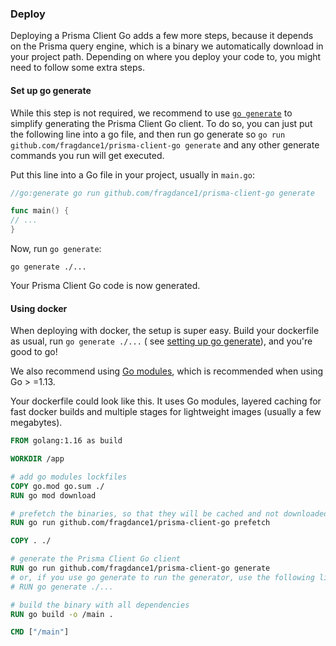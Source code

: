 ### Deploy

Deploying a Prisma Client Go adds a few more steps, because it depends on the Prisma query engine, which is a binary we
automatically download in your project path. Depending on where you deploy your code to, you might need to follow some
extra steps.

#### Set up go generate

While this step is not required, we recommend to use [`go generate`](https://blog.golang.org/generate) to simplify
generating the Prisma Client Go client. To do so, you can just put the following line into a go file, and then run go
generate so `go run github.com/fragdance1/prisma-client-go generate` and any other generate commands you run will get
executed.

Put this line into a Go file in your project, usually in `main.go`:

```go
//go:generate go run github.com/fragdance1/prisma-client-go generate

func main() {
// ...
}
```

Now, run `go generate`:

```shell script
go generate ./...
```

Your Prisma Client Go code is now generated.

#### Using docker

When deploying with docker, the setup is super easy. Build your dockerfile as usual, run `go generate ./...` (
see [setting up go generate](#set-up-go-generate)), and you're good to go!

We also recommend using [Go modules](https://blog.golang.org/using-go-modules), which is recommended when using Go >
=1.13.

Your dockerfile could look like this. It uses Go modules, layered caching for fast docker builds and multiple stages for
lightweight images (usually a few megabytes).

```dockerfile
FROM golang:1.16 as build

WORKDIR /app

# add go modules lockfiles
COPY go.mod go.sum ./
RUN go mod download

# prefetch the binaries, so that they will be cached and not downloaded on each change
RUN go run github.com/fragdance1/prisma-client-go prefetch

COPY . ./

# generate the Prisma Client Go client
RUN go run github.com/fragdance1/prisma-client-go generate
# or, if you use go generate to run the generator, use the following line instead
# RUN go generate ./...

# build the binary with all dependencies
RUN go build -o /main .

CMD ["/main"]
```
